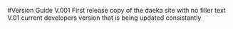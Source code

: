 #Version Guide
V.001
First release copy of the daeka site with no filler text
V.01
current developers version that is being updated consistantly
